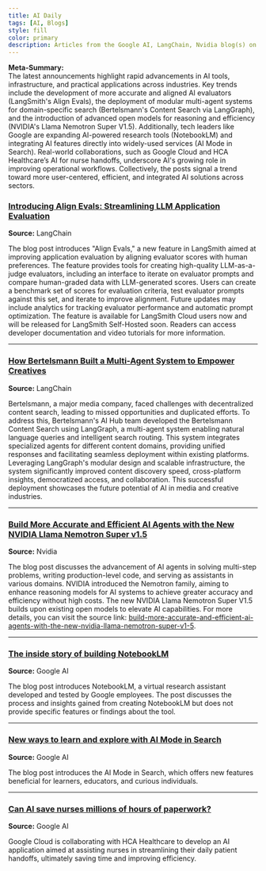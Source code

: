 ```yaml
---
title: AI Daily
tags: [AI, Blogs]
style: fill
color: primary
description: Articles from the Google AI, LangChain, Nvidia blog(s) on 07-30
---
```


**Meta-Summary:**  
The latest announcements highlight rapid advancements in AI tools, infrastructure, and practical applications across industries. Key trends include the development of more accurate and aligned AI evaluators (LangSmith's Align Evals), the deployment of modular multi-agent systems for domain-specific search (Bertelsmann's Content Search via LangGraph), and the introduction of advanced open models for reasoning and efficiency (NVIDIA's Llama Nemotron Super V1.5). Additionally, tech leaders like Google are expanding AI-powered research tools (NotebookLM) and integrating AI features directly into widely-used services (AI Mode in Search). Real-world collaborations, such as Google Cloud and HCA Healthcare’s AI for nurse handoffs, underscore AI's growing role in improving operational workflows. Collectively, the posts signal a trend toward more user-centered, efficient, and integrated AI solutions across sectors.

### [Introducing Align Evals: Streamlining LLM Application Evaluation](https://blog.langchain.com/introducing-align-evals/)
**Source:** LangChain

The blog post introduces "Align Evals," a new feature in LangSmith aimed at improving application evaluation by aligning evaluator scores with human preferences. The feature provides tools for creating high-quality LLM-as-a-judge evaluators, including an interface to iterate on evaluator prompts and compare human-graded data with LLM-generated scores. Users can create a benchmark set of scores for evaluation criteria, test evaluator prompts against this set, and iterate to improve alignment. Future updates may include analytics for tracking evaluator performance and automatic prompt optimization. The feature is available for LangSmith Cloud users now and will be released for LangSmith Self-Hosted soon. Readers can access developer documentation and video tutorials for more information.

---

### [How Bertelsmann Built a Multi-Agent System to Empower Creatives](https://blog.langchain.com/customer-bertelsmann/)
**Source:** LangChain

Bertelsmann, a major media company, faced challenges with decentralized content search, leading to missed opportunities and duplicated efforts. To address this, Bertelsmann's AI Hub team developed the Bertelsmann Content Search using LangGraph, a multi-agent system enabling natural language queries and intelligent search routing. This system integrates specialized agents for different content domains, providing unified responses and facilitating seamless deployment within existing platforms. Leveraging LangGraph's modular design and scalable infrastructure, the system significantly improved content discovery speed, cross-platform insights, democratized access, and collaboration. This successful deployment showcases the future potential of AI in media and creative industries.

---

### [Build More Accurate and Efficient AI Agents with the New NVIDIA Llama Nemotron Super v1.5](https://developer.nvidia.com/blog/build-more-accurate-and-efficient-ai-agents-with-the-new-nvidia-llama-nemotron-super-v1-5/)
**Source:** Nvidia

The blog post discusses the advancement of AI agents in solving multi-step problems, writing production-level code, and serving as assistants in various domains. NVIDIA introduced the Nemotron family, aiming to enhance reasoning models for AI systems to achieve greater accuracy and efficiency without high costs. The new NVIDIA Llama Nemotron Super V1.5 builds upon existing open models to elevate AI capabilities. For more details, you can visit the source link: [build-more-accurate-and-efficient-ai-agents-with-the-new-nvidia-llama-nemotron-super-v1-5](https://developer.nvidia.com/blog/build-more-accurate-and-efficient-ai-agents-with-the-new-nvidia-llama-nemotron-super-v1-5).

---

### [The inside story of building NotebookLM](https://blog.google/technology/ai/developing-notebooklm/)
**Source:** Google AI

The blog post introduces NotebookLM, a virtual research assistant developed and tested by Google employees. The post discusses the process and insights gained from creating NotebookLM but does not provide specific features or findings about the tool.

---

### [New ways to learn and explore with AI Mode in Search](https://blog.google/products/search/ai-mode-updates-back-to-school/)
**Source:** Google AI

The blog post introduces the AI Mode in Search, which offers new features beneficial for learners, educators, and curious individuals.

---

### [Can AI save nurses millions of hours of paperwork?](https://blog.google/products/google-cloud/hca-healthcare-nurse-handoff-app/)
**Source:** Google AI

Google Cloud is collaborating with HCA Healthcare to develop an AI application aimed at assisting nurses in streamlining their daily patient handoffs, ultimately saving time and improving efficiency.